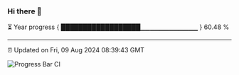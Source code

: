 ### Hi there 👋

⏳ Year progress { ██████████████████▁▁▁▁▁▁▁▁▁▁▁▁ } 60.48 %

---

⏰ Updated on Fri, 09 Aug 2024 08:39:43 GMT

![Progress Bar CI](https://github.com/IshwaranRudhara/GIT-ACTION/workflows/Progress%20Bar%20CI/badge.svg)
